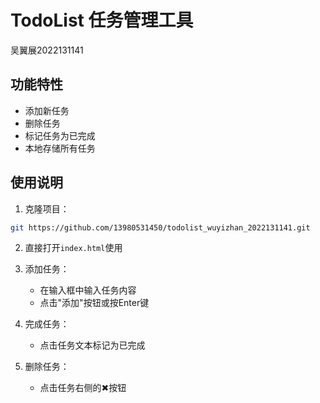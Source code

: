 # TodoList 任务管理工具

吴翼展2022131141


## 功能特性
- 添加新任务
- 删除任务
- 标记任务为已完成
- 本地存储所有任务

## 使用说明
1. 克隆项目：
```bash
git https://github.com/13980531450/todolist_wuyizhan_2022131141.git
```
2. 直接打开`index.html`使用

3. 添加任务：
   - 在输入框中输入任务内容
   - 点击"添加"按钮或按Enter键

4. 完成任务：
   - 点击任务文本标记为已完成

5. 删除任务：
   - 点击任务右侧的✖按钮

